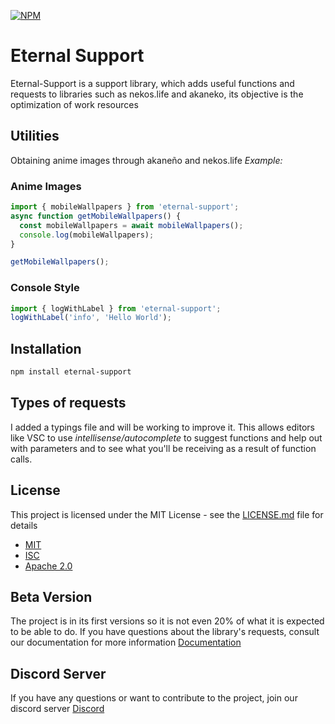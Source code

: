 [![NPM](https://nodei.co/npm/eternal-support.png?downloads=true&downloadRank=true&stars=true)](https://nodei.co/npm/eternal-support/)

# Eternal Support

Eternal-Support is a support library, which adds useful functions and requests to libraries such as nekos.life and akaneko, its objective is the optimization of work resources

## Utilities

Obtaining anime images through akaneño and nekos.life _Example:_

### Anime Images

```js
import { mobileWallpapers } from 'eternal-support';
async function getMobileWallpapers() {
  const mobileWallpapers = await mobileWallpapers();
  console.log(mobileWallpapers);
}

getMobileWallpapers();
```

### Console Style

```js
import { logWithLabel } from 'eternal-support';
logWithLabel('info', 'Hello World');
```

## Installation

```bash
npm install eternal-support
```

## Types of requests

I added a typings file and will be working to improve it. This allows editors like VSC to use *intellisense/autocomplete* to suggest functions and help out with parameters and to see what you'll be receiving as a result of function calls.

## License

This project is licensed under the MIT License - see the [LICENSE.md](LICENSE.md) file for details
- [MIT](https://choosealicense.com/licenses/mit/)
- [ISC](https://choosealicense.com/licenses/isc/)
- [Apache 2.0](https://choosealicense.com/licenses/apache-2.0/)

## Beta Version

The project is in its first versions so it is not even 20% of what it is expected to be able to do. If you have questions about the library's requests, consult our documentation for more information [Documentation](https://docs.night-support.xyz/)

## Discord Server

If you have any questions or want to contribute to the project, join our discord server [Discord](http://discord.night-support.xyz/)